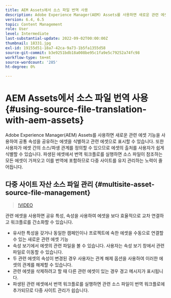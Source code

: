 ```yaml
---
title: AEM Assets에서 소스 파일 번역 사용
description: Adobe Experience Manager(AEM) Assets를 사용하면 새로운 관련 에셋 기능을 사용하여 공통 속성을 공유하는 에셋을 식별하고 관련 에셋으로 표시할 수 있습니다. 또한 사용자가 에셋 간의 소스/파생 관계를 정의할 수 있으므로 에셋의 출처를 사용자가 쉽게 식별할 수 있습니다. 파생된 에셋에서 번역 워크플로를 실행하면 소스 파일이 참조하는 모든 에셋이 가져오고 이를 번역에 포함하므로 다중 사이트를 유지 관리하는 노력이 줄어듭니다.
version: 6.4, 6.5
topic: Content Management
role: User
level: Intermediate
last-substantial-update: 2022-09-02T00:00:00Z
thumbnail: 18331.jpg
exl-id: 19155d51-18a7-42ca-9a73-1b5fa1355d58
source-git-commit: b3e9251bdb18a008be95c1fa9e5c79252a74fc98
workflow-type: tm+mt
source-wordcount: '285'
ht-degree: 0%

---
```


# AEM Assets에서 소스 파일 번역 사용 {#using-source-file-translation-with-aem-assets}

Adobe Experience Manager(AEM) Assets를 사용하면 새로운 관련 에셋 기능을 사용하여 공통 속성을 공유하는 에셋을 식별하고 관련 에셋으로 표시할 수 있습니다. 또한 사용자가 에셋 간의 소스/파생 관계를 정의할 수 있으므로 에셋의 출처를 사용자가 쉽게 식별할 수 있습니다. 파생된 에셋에서 번역 워크플로를 실행하면 소스 파일이 참조하는 모든 에셋이 가져오고 이를 번역에 포함하므로 다중 사이트를 유지 관리하는 노력이 줄어듭니다.

## 다중 사이트 자산 소스 파일 관리 {#multisite-asset-source-file-management}

>[!VIDEO](https://video.tv.adobe.com/v/18331?quality=12&learn=on)

관련 에셋을 사용하면 공유 특성, 속성을 사용하여 에셋을 보다 효율적으로 교차 연결하고 워크플로를 간소화할 수 있습니다.

* 유사한 특성을 갖거나 동일한 캠페인이나 프로젝트에 속한 에셋을 수동으로 연결할 수 있는 새로운 관련 에셋 기능
* 속성 보기에서 에셋의 관련 파일을 볼 수 있습니다. 사용자는 속성 보기 창에서 관련 파일로 이동할 수 있습니다.
* 두 관련 에셋의 속성이 변경된 경우 사용자는 관계 해제 옵션을 사용하여 이러한 에셋의 관계를 해제할 수 있습니다.
* 관련 에셋을 삭제하려고 할 때 다른 관련 에셋이 있는 경우 경고 메시지가 표시됩니다.
* 파생된 관련 에셋에서 번역 워크플로를 실행하면 관련 소스 파일이 번역 워크플로에 추가되므로 다중 사이트 관리가 쉽습니다.
